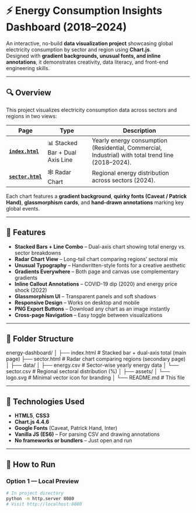 # ⚡ Energy Consumption Insights Dashboard (2018–2024)

An interactive, no-build **data visualization project** showcasing global electricity consumption by sector and region using **Chart.js**.  
Designed with **gradient backgrounds, unusual fonts, and inline annotations**, it demonstrates creativity, data literacy, and front-end engineering skills.

---

## 🔍 Overview

This project visualizes electricity consumption data across sectors and regions in two views:

| Page | Type | Description |
|------|------|--------------|
| **[`index.html`](index.html)** | 📊 Stacked Bar + Dual Axis Line | Yearly energy consumption (Residential, Commercial, Industrial) with total trend line (2018–2024). |
| **[`sector.html`](sector.html)** | 🕸️ Radar Chart | Regional energy distribution across sectors (2024). |

Each chart features a **gradient background**, **quirky fonts (Caveat / Patrick Hand)**, **glassmorphism cards**, and **hand-drawn annotations** marking key global events.

---

## 🎨 Features

- **Stacked Bars + Line Combo** – Dual-axis chart showing total energy vs. sector breakdowns  
- **Radar Chart View** – Long-tail chart comparing regions’ sectoral mix  
- **Unusual Typography** – Handwritten-style fonts for a creative aesthetic  
- **Gradients Everywhere** – Both page and canvas use complementary gradients  
- **Inline Callout Annotations** – COVID-19 dip (2020) and energy price shock (2022)  
- **Glassmorphism UI** – Transparent panels and soft shadows  
- **Responsive Design** – Works on desktop and mobile  
- **PNG Export Buttons** – Download any chart as an image instantly  
- **Cross-page Navigation** – Easy toggle between visualizations  

---

## 📂 Folder Structure

energy-dashboard/
│
├── index.html # Stacked bar + dual-axis total (main page)
├── sector.html # Radar chart comparing regions (secondary page)
│
├── data/
│ ├── energy.csv # Sector-wise yearly energy data
│ └── sector.csv # Regional sectoral distribution (%)
│
├── assets/
│ └── logo.svg # Minimal vector icon for branding
│
└── README.md # This file


---

## 🧩 Technologies Used

- **HTML5**, **CSS3**
- **Chart.js 4.4.6**
- **Google Fonts** (Caveat, Patrick Hand, Inter)
- **Vanilla JS (ES6)** – For parsing CSV and drawing annotations
- **No frameworks or bundlers** – Just open and run

---

## 🚀 How to Run

### Option 1 — Local Preview
```bash
# In project directory
python -m http.server 8080
# Visit http://localhost:8080
